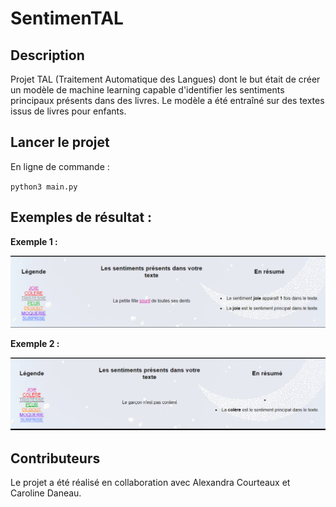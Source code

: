 # SentimenTAL

## Description

Projet TAL (Traitement Automatique des Langues) dont le but était de créer un modèle de machine learning capable d'identifier les sentiments principaux présents dans des livres. Le modèle a été entraîné sur des textes issus de livres pour enfants.

## Lancer le projet

En ligne de commande :

`python3 main.py`

## Exemples de résultat :

**Exemple 1 :**

<img src="https://github.com/ajandia/sentimenTal/blob/main/img/Tal_joie.PNG">

**Exemple 2 :**

<img src="https://github.com/ajandia/sentimenTal/blob/main/img/Tal_colere.PNG">

## Contributeurs

Le projet a été réalisé en collaboration avec Alexandra Courteaux et Caroline Daneau.
